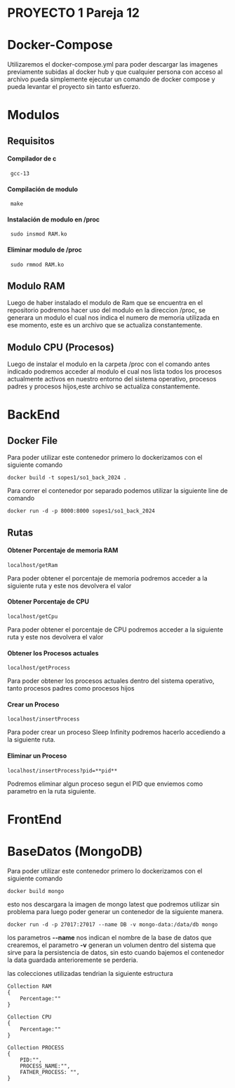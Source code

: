 # PROYECTO 1 Pareja 12

# Docker-Compose
Utilizaremos el docker-compose.yml para poder descargar las imagenes previamente subidas al docker hub y que cualquier persona con acceso al archivo pueda simplemente ejecutar un comando de docker compose y pueda levantar el proyecto sin tanto esfuerzo.

# Modulos
## Requisitos
#### Compilador de c
     gcc-13
#### Compilación de modulo
     make
#### Instalación de modulo en /proc
     sudo insmod RAM.ko
#### Eliminar modulo de /proc
     sudo rmmod RAM.ko
## Modulo RAM
Luego de haber instalado el modulo de Ram que se encuentra en el repositorio podremos hacer uso del modulo en la direccion /proc, se generara un modulo el cual nos indica el numero de memoria utilizada en ese momento, este es un archivo que se actualiza constantemente.
## Modulo CPU (Procesos)
Luego de instalar el modulo en la carpeta /proc con el comando antes indicado podremos acceder al modulo el cual nos lista todos los procesos actualmente activos en nuestro entorno del sistema operativo, procesos padres y procesos hijos,este archivo se actualiza constantemente. 
# BackEnd
## Docker File
Para poder utilizar este contenedor primero lo dockerizamos con el siguiente comando 
```
docker build -t sopes1/so1_back_2024 .
```

Para correr el contenedor por separado podemos utilizar la siguiente line de comando
```
docker run -d -p 8000:8000 sopes1/so1_back_2024
```
## Rutas
#### Obtener Porcentaje de memoria RAM
```
localhost/getRam
```
Para poder obtener el porcentaje de memoria podremos acceder a la siguiente ruta y este nos devolvera el valor 

#### Obtener Porcentaje de CPU
```
localhost/getCpu
```
Para poder obtener el porcentaje de CPU podremos acceder a la siguiente ruta y este nos devolvera el valor 
#### Obtener los Procesos actuales
```
localhost/getProcess
```
Para poder obtener los procesos actuales dentro del sistema operativo, tanto procesos padres como procesos hijos
#### Crear un Proceso
```
localhost/insertProcess
```
Para poder crear un proceso Sleep Infinity podremos hacerlo accediendo a la siguiente ruta.
#### Eliminar un Proceso
```
localhost/insertProcess?pid=**pid**
```
Podremos eliminar algun proceso segun el PID que enviemos como parametro en la ruta siguiente.
# FrontEnd

# BaseDatos (MongoDB)

Para poder utilizar este contenedor primero lo dockerizamos con el siguiente comando 
```
docker build mongo
```
esto nos descargara la imagen de mongo latest que podremos utilizar sin problema para luego poder generar un contenedor de la siguiente manera.
```
docker run -d -p 27017:27017 --name DB -v mongo-data:/data/db mongo
```

los parametros **--name** nos indican el nombre de la base de datos que crearemos, el parametro **-v** generan un volumen dentro del sistema que sirve para la persistencia de datos, sin esto cuando bajemos el contenedor la data guardada anterioremente se perderia.

las colecciones utilizadas tendrian la siguiente estructura

```
Collection RAM
{
	Percentage:""	
}

Collection CPU
{
	Percentage:""	
}

Collection PROCESS
{
	PID:"",
	PROCESS_NAME:"",
	FATHER_PROCESS: "",
}
```